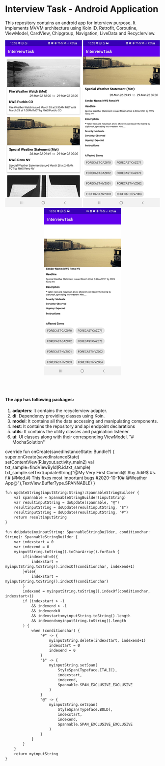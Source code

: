 # Interview Task - Android Application 

This repository contains an android app for interview purpose. It implements MVVM architecture using Koin ID, Retrofit, Coroutine, ViewModel, CardView, Chipgroup, Navigation, LiveData and Recyclerview.
<p align="center">
  <img src="HomeScreen.jpg" width="250"/>
  <img src="DetailsScreen.jpg" width="250"/>
  <img src="DragableImage.jpg" width="250"/>
</p>
<br>
<br>

#### The app has following packages:
1. **adapters**: It contains the recyclerview adapter.
2. **di**: Dependency providing classes using Koin.
3. **model**: It contains all the data accessing and manipulating components.
4. **rest**: It contains the repository and api endpoint declarations
5. **utils**: It contains the utility classes and pagination listener.
6. **ui**: UI classes along with their corresponding ViewModel.
"# MochaSolution" 

override fun onCreate(savedInstanceState: Bundle?) {
        super.onCreate(savedInstanceState)
        setContentView(R.layout.activity_main2)
        val txt_sample=findViewById<TextView>(R.id.txt_sample)
        txt_sample.setText(updateString("@My Very First Commit@ \$by AdiR\$ #s. f.# (#Med.#) This fixes most important bugs #2020-10-10# @Weather App@"),TextView.BufferType.SPANNABLE)
    }

    fun updateString(inputString:String):SpannableStringBuilder {
        val spannable = SpannableStringBuilder(inputString)
        var resultinputString = doUpdate(spannable, "@")
        resultinputString = doUpdate(resultinputString, "$")
        resultinputString = doUpdate(resultinputString, "#")
        return resultinputString
    }

    fun doUpdate(myinputString: SpannableStringBuilder, conditionchar: String): SpannableStringBuilder {
        var indexstart = 0
        var indexend = 0
        myinputString.toString().toCharArray().forEach {
            if(indexend!=0){
                indexstart = myinputString.toString().indexOf(conditionchar, indexend+1)
            }else{
                indexstart = myinputString.toString().indexOf(conditionchar)
            }
            indexend = myinputString.toString().indexOf(conditionchar, indexstart+1)
            if (indexstart > -1
                && indexend > -1
                && indexend>0
                && indexstart<myinputString.toString().length
                && indexend<myinputString.toString().length
            ) {
                when (conditionchar) {
                    "#" -> {
                        myinputString.delete(indexstart, indexend+1)
                        indexstart = 0
                        indexend = 0
                    }
                    "$" -> {
                        myinputString.setSpan(
                            StyleSpan(Typeface.ITALIC),
                            indexstart,
                            indexend,
                            Spannable.SPAN_EXCLUSIVE_EXCLUSIVE
                        )
                    }
                    "@" -> {
                        myinputString.setSpan(
                            StyleSpan(Typeface.BOLD),
                            indexstart,
                            indexend,
                            Spannable.SPAN_EXCLUSIVE_EXCLUSIVE
                        )
                    }
                }
            }
        }
        return myinputString
    }
